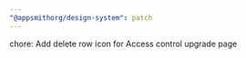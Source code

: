 ```yaml
---
"@appsmithorg/design-system": patch
---
```


chore: Add delete row icon for Access control upgrade page
